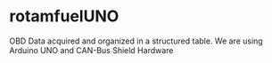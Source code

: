 # rotamfuelUNO
OBD Data acquired and organized in a structured table. We are using Arduino UNO and CAN-Bus Shield Hardware

